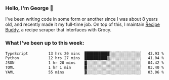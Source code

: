 ### Hello, I'm George 👋

I've been writing code in some form or another since I was about 8 years old, and recently made it my full-time job. On top of this, I maintain [Recipe Buddy](https://github.com/georgegebbett/recipe-buddy), a recipe scraper that interfaces with Grocy.  

<!--
**georgegebbett/georgegebbett** is a ✨ _special_ ✨ repository because its `README.md` (this file) appears on your GitHub profile.

Here are some ideas to get you started:

- 🔭 I’m currently working on ...
- 🌱 I’m currently learning ...
- 👯 I’m looking to collaborate on ...
- 🤔 I’m looking for help with ...
- 💬 Ask me about ...
- 📫 How to reach me: ...
- 😄 Pronouns: ...
- ⚡ Fun fact: ...
-->

### What I've been up to this week:
<!--START_SECTION:waka-->

```txt
TypeScript         13 hrs 20 mins  ███████████░░░░░░░░░░░░░░   43.93 %
Python             12 hrs 27 mins  ██████████▒░░░░░░░░░░░░░░   41.04 %
JSON               1 hr 20 mins    █░░░░░░░░░░░░░░░░░░░░░░░░   04.42 %
TOML               1 hr 1 min      █░░░░░░░░░░░░░░░░░░░░░░░░   03.40 %
YAML               55 mins         ▓░░░░░░░░░░░░░░░░░░░░░░░░   03.06 %
```

<!--END_SECTION:waka-->
